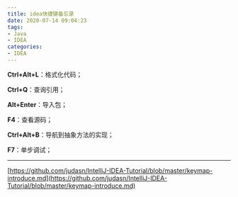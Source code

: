 ```yaml
---
title: idea快捷键备忘录
date: 2020-07-14 09:04:23
tags:
- Java
- IDEA
categories: 
- IDEA
---
```


**Ctrl+Alt+L**：格式化代码；

**Ctrl+Q**：查询引用；

**Alt+Enter**：导入包；

**F4**：查看源码；

**Ctrl+Alt+B**：导航到抽象方法的实现；

**F7**：单步调试；

****

[https://github.com/judasn/IntelliJ-IDEA-Tutorial/blob/master/keymap-introduce.md](https://github.com/judasn/IntelliJ-IDEA-Tutorial/blob/master/keymap-introduce.md)
